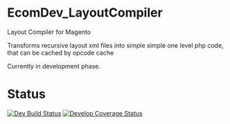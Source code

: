 # EcomDev_LayoutCompiler
Layout Compiler for Magento

Transforms recursive layout xml files into simple simple one level php code, that can be cached by opcode cache

Currently in development phase.

# Status
[![Dev Build Status](https://travis-ci.org/EcomDev/EcomDev_LayoutCompiler.svg?branch=develop)](https://travis-ci.org/EcomDev/EcomDev_LayoutCompiler?branch=develop) [![Develop Coverage Status](https://coveralls.io/repos/EcomDev/EcomDev_LayoutCompiler/badge.svg?branch=develop)](https://coveralls.io/r/EcomDev/EcomDev_LayoutCompiler?branch=develop)